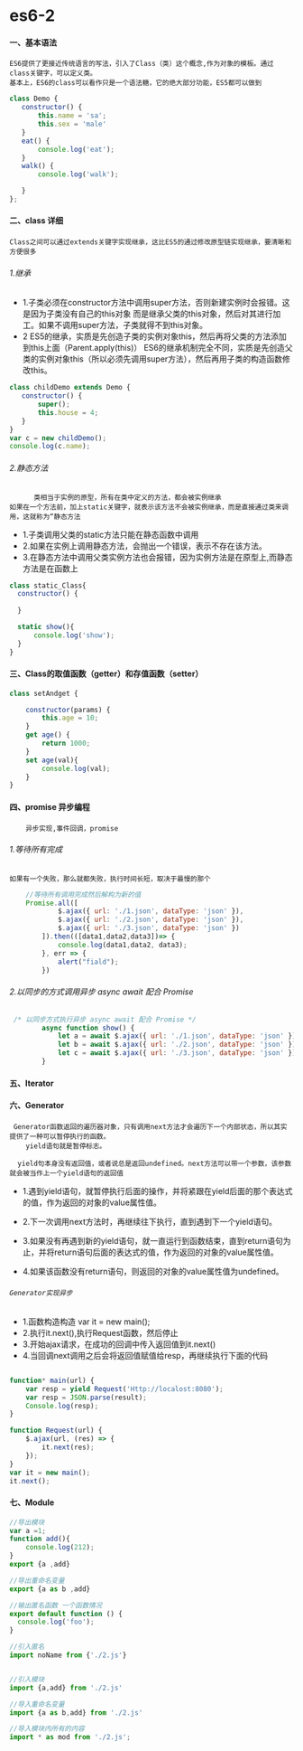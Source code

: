# es6-2
#### 一、基本语法

    ES6提供了更接近传统语言的写法，引入了Class（类）这个概念,作为对象的模板。通过class关键字，可以定义类。
    基本上，ES6的class可以看作只是一个语法糖，它的绝大部分功能，ES5都可以做到
    
 ```.js
class Demo {
    constructor() {
        this.name = 'sa';
        this.sex = 'male'
    }
    eat() {
        console.log('eat');
    }
    walk() {
        console.log('walk');

    }
};

 ```
 
 
 #### 二、class 详细
    Class之间可以通过extends关键字实现继承，这比ES5的通过修改原型链实现继承，要清晰和方便很多
 ###### 1.继承
  - 1.子类必须在constructor方法中调用super方法，否则新建实例时会报错。这是因为子类没有自己的this对象
      而是继承父类的this对象，然后对其进行加工。如果不调用super方法，子类就得不到this对象。
  - 2 ES5的继承，实质是先创造子类的实例对象this，然后再将父类的方法添加到this上面（Parent.apply(this)）
  ES6的继承机制完全不同，实质是先创造父类的实例对象this（所以必须先调用super方法），然后再用子类的构造函数修改this。
  
 ```.js
class childDemo extends Demo {
    constructor() {
        super();
        this.house = 4;
    }
}
var c = new childDemo();
console.log(c.name);
 ```
###### 2.静态方法

          类相当于实例的原型，所有在类中定义的方法，都会被实例继承
    如果在一个方法前，加上static关键字，就表示该方法不会被实例继承，而是直接通过类来调用，这就称为“静态方法
    
   - 1.子类调用父类的static方法只能在静态函数中调用
   - 2.如果在实例上调用静态方法，会抛出一个错误，表示不存在该方法。
   - 3.在静态方法中调用父类实例方法也会报错，因为实例方法是在原型上,而静态方法是在函数上
   
  ```.js
  class static_Class{
    constructor() {
        
    }

    static show(){
        console.log('show');
    }
}
  ```
  #### 三、Class的取值函数（getter）和存值函数（setter）

```.js
class setAndget {

    constructor(params) {
        this.age = 10;
    }
    get age() {
        return 1000;
    }
    set age(val){
        console.log(val);
    }
}
```
    
#### 四、promise 异步编程
        异步实现,事件回调，promise

###### 1.等待所有完成
    如果有一个失败，那么就都失败，执行时间长短，取决于最慢的那个
    
```.js
    //等待所有调用完成然后解构为新的值
    Promise.all([
            $.ajax({ url: './1.json', dataType: 'json' }),
            $.ajax({ url: './2.json', dataType: 'json' }),
            $.ajax({ url: './3.json', dataType: 'json' })
        ]).then(([data1,data2,data3])=> {
            console.log(data1,data2, data3);
        }, err => {
            alert("fiald");
        })
```
###### 2.以同步的方式调用异步 async await 配合 Promise
```.js
 /* 以同步方式执行异步 async await 配合 Promise */
        async function show() {
            let a = await $.ajax({ url: './1.json', dataType: 'json' });
            let b = await $.ajax({ url: './2.json', dataType: 'json' });
            let c = await $.ajax({ url: './3.json', dataType: 'json' });
        }
```
        
#### 五、Iterator

#### 六、Generator 
     Generator函数返回的遍历器对象，只有调用next方法才会遍历下一个内部状态，所以其实提供了一种可以暂停执行的函数。
        yield语句就是暂停标志。
        
      yield句本身没有返回值，或者说总是返回undefined。next方法可以带一个参数，该参数就会被当作上一个yield语句的返回值    
      
- 1.遇到yield语句，就暂停执行后面的操作，并将紧跟在yield后面的那个表达式的值，作为返回的对象的value属性值。

- 2.下一次调用next方法时，再继续往下执行，直到遇到下一个yield语句。

- 3.如果没有再遇到新的yield语句，就一直运行到函数结束，直到return语句为止，并将return语句后面的表达式的值，作为返回的对象的value属性值。

- 4.如果该函数没有return语句，则返回的对象的value属性值为undefined。

###### `Generator实现异步`

   - 1.函数构造构造 var it = new main();
   - 2.执行it.next(),执行Request函数，然后停止
   - 3.开始ajax请求，在成功的回调中传入返回值到it.next()
   - 4.当回调next调用之后会将返回值赋值给resp，再继续执行下面的代码
   
  
```.js

function* main(url) {
    var resp = yield Request('Http://localost:8080');
    var resp = JSON.parse(result);
    Console.log(resp);
}

function Request(url) {
    $.ajax(url, (res) => {
        it.next(res);
    });
}
var it = new main();
it.next();

```

#### 七、Module

    
```.js
//导出模块
var a =1;
function add(){
    console.log(212);    
}
export {a ,add}

//导出重命名变量
export {a as b ,add}

//输出匿名函数 一个函数情况
export default function () {
  console.log('foo');
}

//引入匿名
import noName from {'./2.js'}


//引入模块
import {a,add} from './2.js'

//导入重命名变量
import {a as b,add} from './2.js'

//导入模块内所有的内容
import * as mod from './2.js';


```
